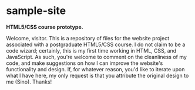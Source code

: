 # sample-site
<b>HTML5/CSS course prototype.</b>
<!DOCTYPE cleartext>
Welcome, visitor. This is a repository of files for the website project associated with a postgraduate HTML5/CSS course. I do not claim to be a code wizard; certainly, this is my first time working in HTML, CSS, and JavaScript. As such, you're welcome to comment on the cleanliness of my code, and make suggestions on how I can improve the website's functionality and design. If, for whatever reason, you'd like to iterate upon what I have here, my only request is that you attribute the original design to me (Sino). Thanks!

